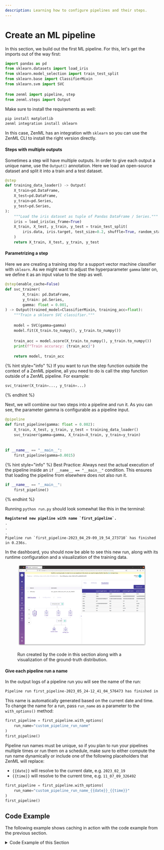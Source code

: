 ```yaml
---
description: Learning how to configure pipelines and their steps.
---
```


# Create an ML pipeline

In this section, we build out the first ML pipeline. For this, let's get the imports out of the way first:

```python
import pandas as pd
from sklearn.datasets import load_iris
from sklearn.model_selection import train_test_split
from sklearn.base import ClassifierMixin
from sklearn.svm import SVC

from zenml import pipeline, step
from zenml.steps import Output
```

Make sure to install the requirements as well:

```bash
pip install matplotlib
zenml integration install sklearn
```

In this case, ZenML has an integration with `sklearn` so you can use the ZenML CLI to install the right version directly.

#### Steps with multiple outputs

Sometimes a step will have multiple outputs. In order to give each output a unique name, use the `Output()` annotation. Here we load an open-source dataset and split it into a train and a test dataset.

```python
@step
def training_data_loader() -> Output(
    X_train=pd.DataFrame,
    X_test=pd.DataFrame,
    y_train=pd.Series,
    y_test=pd.Series,
):
    """Load the iris dataset as tuple of Pandas DataFrame / Series."""
    iris = load_iris(as_frame=True)
    X_train, X_test, y_train, y_test = train_test_split(
        iris.data, iris.target, test_size=0.2, shuffle=True, random_state=42
    )
    return X_train, X_test, y_train, y_test

```

#### Parametrizing a step

Here we are creating a training step for a support vector machine classifier with `sklearn`. As we might want to adjust the hyperparameter `gamma` later on, we define it as an input value to the step as well.

```python
@step(enable_cache=False)
def svc_trainer(
        X_train: pd.DataFrame,
        y_train: pd.Series,
        gamma: float = 0.001,
) -> Output(trained_model=ClassifierMixin, training_acc=float):
    """Train a sklearn SVC classifier."""

    model = SVC(gamma=gamma)
    model.fit(X_train.to_numpy(), y_train.to_numpy())

    train_acc = model.score(X_train.to_numpy(), y_train.to_numpy())
    print(f"Train accuracy: {train_acc}")

    return model, train_acc
```

{% hint style="info" %}
If you want to run the step function outside the context of a ZenML pipeline, all you need to do is call the step function outside of a ZenML pipeline. For example:

```python
svc_trainer(X_train=..., y_train=...)
```
{% endhint %}

Next, we will combine our two steps into a pipeline and run it. As you can see, the parameter gamma is configurable as a pipeline input.

```python
@pipeline
def first_pipeline(gamma: float = 0.002):
    X_train, X_test, y_train, y_test = training_data_loader()
    svc_trainer(gamma=gamma, X_train=X_train, y_train=y_train)


if __name__ == "__main__":
    first_pipeline(gamma=0.0015)
```

{% hint style="info" %}
Best Practice: Always nest the actual execution of the pipeline inside an `if __name__ == "__main__"` condition. This ensures that loading the pipeline from elsewhere does not also run it.

```python
if __name__ == "__main__":
    first_pipeline()
```
{% endhint %}

Running `python run.py` should look somewhat like this in the terminal:

<pre class="language-sh" data-line-numbers><code class="lang-sh"><strong>Registered new pipeline with name `first_pipeline`.
</strong>.
.
.
Pipeline run `first_pipeline-2023_04_29-09_19_54_273710` has finished in 0.236s.
</code></pre>

In the dashboard, you should now be able to see this new run, along with its runtime configuration and a visualization of the training data.

<figure><img src="../../.gitbook/assets/RunWithVisualization.png" alt=""><figcaption><p>Run created by the code in this section along with a visualization of the ground-truth distribution.</p></figcaption></figure>

#### Give each pipeline run a name

In the output logs of a pipeline run you will see the name of the run:

```bash
Pipeline run first_pipeline-2023_05_24-12_41_04_576473 has finished in 3.742s.
```

This name is automatically generated based on the current date and time. To change the name for a run, pass `run_name` as a parameter to the `with_options()` method:

```python
first_pipeline = first_pipeline.with_options(
    run_name="custom_pipeline_run_name"
)
first_pipeline()
```

Pipeline run names must be unique, so if you plan to run your pipelines multiple times or run them on a schedule, make sure to either compute the run name dynamically or include one of the following placeholders that ZenML will replace:

* `{{date}}` will resolve to the current date, e.g. `2023_02_19`
* `{{time}}` will resolve to the current time, e.g. `11_07_09_326492`

```python
first_pipeline = first_pipeline.with_options(
    run_name="custom_pipeline_run_name_{{date}}_{{time}}"
)
first_pipeline()
```

## Code Example

The following example shows caching in action with the code example from the previous section.

<details>

<summary>Code Example of this Section</summary>

```python
import pandas as pd
from sklearn.datasets import load_iris
from sklearn.model_selection import train_test_split
from sklearn.base import ClassifierMixin
from sklearn.svm import SVC

from zenml import pipeline, step
from zenml.steps import Output


@step
def training_data_loader() -> Output(
    X_train=pd.DataFrame,
    X_test=pd.DataFrame,
    y_train=pd.Series,
    y_test=pd.Series,
):
    """Load the iris dataset as tuple of Pandas DataFrame / Series."""
    iris = load_iris(as_frame=True)
    X_train, X_test, y_train, y_test = train_test_split(
        iris.data, iris.target, test_size=0.2, shuffle=True, random_state=42
    )
    return X_train, X_test, y_train, y_test


@step(enable_cache=False)
def svc_trainer(
        X_train: pd.DataFrame,
        y_train: pd.Series,
        gamma: float = 0.001,
) -> Output(trained_model=ClassifierMixin, training_acc=float):
    """Train a sklearn SVC classifier and log to MLflow."""
    model = SVC(gamma=gamma)
    model.fit(X_train.to_numpy(), y_train.to_numpy())
    train_acc = model.score(X_train.to_numpy(), y_train.to_numpy())
    print(f"Train accuracy: {train_acc}")
    return model, train_acc


@pipeline
def first_pipeline(gamma: float = 0.002):
    X_train, X_test, y_train, y_test = training_data_loader()
    svc_trainer(gamma=gamma, X_train=X_train, y_train=y_train)


if __name__ == "__main__":
    first_pipeline()

    # Step one will use cache, step two will rerun due to caching
    # being disabled on the @step decorator. Even if caching was
    # enabled though, ZenML would detect a different value for the
    # `gamma` input of the second step and disable caching
    first_pipeline(gamma=0.0001)
```

</details>
